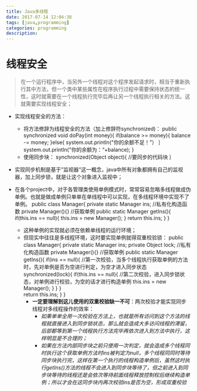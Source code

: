 ```yaml
---
title: Java多线程 
date: 2017-07-14 12:04:38
tags: [java,programming]
categories: programming
description: 
---
```


# 线程安全

>在一个运行程序中，当另外一个线程对这个程序发起请求时，相当于重新执行其中方法，但一个类中某些属性在程序执行过程中需要保持状态的统一性，这时就需要在一个线程执行完毕后再让另一个线程执行相关的方法。这就需要实现线程安全；

<!--more-->

- 实现线程安全的方法：
	- 将方法修辞为线程安全的方法（加上修辞符synchronized)：
			public synchronized void doPay(int money){
				if(balance >= money){
					balance -= money;
				}else{
					system.out.println("你的余额不足！”）
				｝
				system.out.println("你的余额为：“+balance);
			}
	- 使用同步块：
			synchronized(Object object){
				//要同步的代码块
			｝

- 实现同步机制是基于”监视器“这一概念，java中所有对象都拥有自己的监视器，加上同步锁，就是让这个对象进入监视中；
- 在各个project中，对于各管理类使用单例模式时，常常容易忽略多线程做成伪单例。也就是做成单例只单单在单线程中可以实现，在多线程环境中实现不了单例。
			public class Manager{
				private static Manager ins;
				//私有化构造函数
				private Manager(){}
				//获取单例
				public static Manager getIns(){
					if(this.ins == null){
						this.ins = new Manager();
					}
					return this.ins;
				}
			}
	- 这种单例的实现就必须在依赖单线程的运行环境；
	- 但现实中往往是多线程环境，这时要实现单例就得双重校验锁：
			public class Manager{
				private static Manager ins;
				private Object lock;
				//私有化构造函数
				private Manager(){}
				//获取单例
				public static Manager getIns(){
					if(ins == null){    //第一次校验，当多个线程执行获取单例的方法时，先对单例是否为空进行判定，为空才进入同步状态
						synchronized(lock){
							if(this.ins == null){  //第二次校验，进入同步锁状态，对单例进行校验，为空的话才进行构造单例
								this.ins = new Manager();
							}
						}
					}	
					return this.ins;
				}
			}
		- **一定要理解到这儿使用的双重校验缺一不可**：两次校验才能实现同步线程对多线程操作的效率：
			- *如果单单全用一次校验在方法上，也就是所有访问到这个方法的线程就直接进入到同步锁状态，那么就会造成大多访问线程的滞留，后部都等到第一个线程执行方法完毕再依次进入到方法中执行，这样明显是不合理的；*
			- *如果在方法内部同步块之前只使用一次判定，就会造成多个线程同时执行这个获取单例方法时ins被判定为null，多个线程同同时等待同步块执行完，这样在第一个执行的线程构造单例后，虽然这时执行getIns()方法的线程不会进入到同步块等待了，但之前进入到同步块等待的线程还是会依次等待前面线程释放控制权后继续构造单例；所以才会在这同步块内再次校验ins是否为空，形成双重校验*
